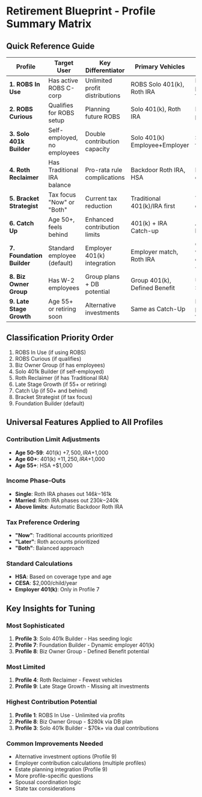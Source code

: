 # Retirement Blueprint - Profile Summary Matrix

## Quick Reference Guide

| Profile | Target User | Key Differentiator | Primary Vehicles | Special Features |
|---------|-------------|-------------------|------------------|------------------|
| **1. ROBS In Use** | Has active ROBS C-corp | Unlimited profit distributions | ROBS Solo 401(k), Roth IRA | Business profit funding |
| **2. ROBS Curious** | Qualifies for ROBS setup | Planning future ROBS | Solo 401(k), Roth IRA | Preparation phase |
| **3. Solo 401k Builder** | Self-employed, no employees | Double contribution capacity | Solo 401(k) Employee+Employer | Seeding from Q&A |
| **4. Roth Reclaimer** | Has Traditional IRA balance | Pro-rata rule complications | Backdoor Roth IRA, HSA | Limited options |
| **5. Bracket Strategist** | Tax focus "Now" or "Both" | Current tax reduction | Traditional 401(k)/IRA first | Tax-driven ordering |
| **6. Catch Up** | Age 50+, feels behind | Enhanced contribution limits | 401(k) + IRA Catch-up | Age-based bonuses |
| **7. Foundation Builder** | Standard employee (default) | Employer 401(k) integration | Employer match, Roth IRA | Only profile with employer 401(k) |
| **8. Biz Owner Group** | Has W-2 employees | Group plans + DB potential | Group 401(k), Defined Benefit | Up to $280k/year |
| **9. Late Stage Growth** | Age 55+ or retiring soon | Alternative investments | Same as Catch-Up | Estate planning focus |

## Classification Priority Order
1. ROBS In Use (if using ROBS)
2. ROBS Curious (if qualifies)
3. Biz Owner Group (if has employees)
4. Solo 401k Builder (if self-employed)
5. Roth Reclaimer (if has Traditional IRA)
6. Late Stage Growth (if 55+ or retiring)
7. Catch Up (if 50+ and behind)
8. Bracket Strategist (if tax focus)
9. Foundation Builder (default)

## Universal Features Applied to All Profiles

### Contribution Limit Adjustments
- **Age 50-59**: 401(k) +$7,500, IRA +$1,000
- **Age 60+**: 401(k) +$11,250, IRA +$1,000
- **Age 55+**: HSA +$1,000

### Income Phase-Outs
- **Single**: Roth IRA phases out $146k-$161k
- **Married**: Roth IRA phases out $230k-$240k
- **Above limits**: Automatic Backdoor Roth IRA

### Tax Preference Ordering
- **"Now"**: Traditional accounts prioritized
- **"Later"**: Roth accounts prioritized
- **"Both"**: Balanced approach

### Standard Calculations
- **HSA**: Based on coverage type and age
- **CESA**: $2,000/child/year
- **Employer 401(k)**: Only in Profile 7

## Key Insights for Tuning

### Most Sophisticated
1. **Profile 3**: Solo 401k Builder - Has seeding logic
2. **Profile 7**: Foundation Builder - Dynamic employer 401(k)
3. **Profile 8**: Biz Owner Group - Defined Benefit potential

### Most Limited
1. **Profile 4**: Roth Reclaimer - Fewest vehicles
2. **Profile 9**: Late Stage Growth - Missing alt investments

### Highest Contribution Potential
1. **Profile 1**: ROBS In Use - Unlimited via profits
2. **Profile 8**: Biz Owner Group - $280k via DB plan
3. **Profile 3**: Solo 401k Builder - $70k+ via dual contributions

### Common Improvements Needed
- Alternative investment options (Profile 9)
- Employer contribution calculations (multiple profiles)
- Estate planning integration (Profile 9)
- More profile-specific questions
- Spousal coordination logic
- State tax considerations